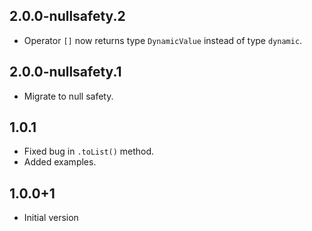 ## 2.0.0-nullsafety.2

* Operator `[]` now returns type `DynamicValue` instead of type `dynamic`. 

## 2.0.0-nullsafety.1

* Migrate to null safety.

## 1.0.1

* Fixed bug in `.toList()` method.
* Added examples.

## 1.0.0+1

* Initial version
